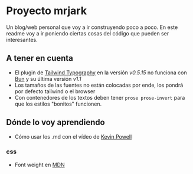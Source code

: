 # Proyecto mrjark

Un blog/web personal que voy a ir construyendo poco a poco.
En este readme voy a ir poniendo ciertas cosas del código que pueden ser interesantes.

## A tener en cuenta

- El plugin de [Tailwind Typography](https://github.com/tailwindlabs/tailwindcss-typography) en la versión *v0.5.15* no funciona con [Bun](https://bun.sh/) y su última versión *v1.1*
- Los tamaños de las fuentes no están colocadas por ende, los pondrá por defecto tailwind o el browser
- Con contenedores de los textos deben tener `prose prose-invert` para que los estilos "bonitos" funcionen.

## Dónde lo voy aprendiendo

- Cómo usar los .md con el vídeo de [Kevin Powell](https://www.youtube.com/watch?v=acgIGT0J99U&t=328s)

### css

- Font weight en [MDN](https://developer.mozilla.org/en-US/docs/Web/CSS/@font-face/font-weight#common_weight_name_mapping)